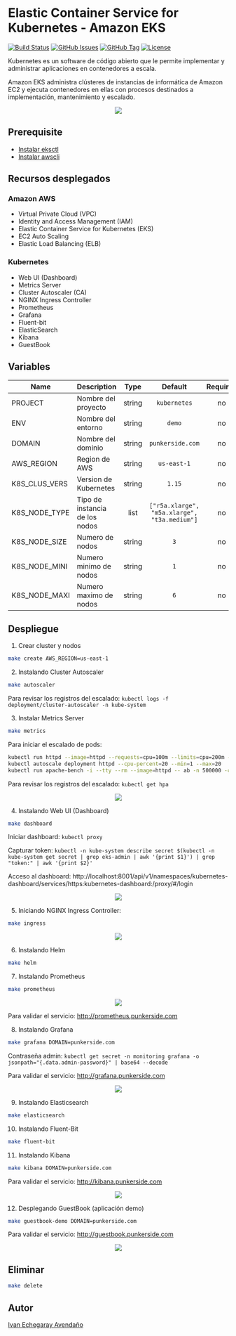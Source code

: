 # Elastic Container Service for Kubernetes - Amazon EKS

[![Build Status](https://travis-ci.org/punkerside/kubernetes-demo.svg?branch=master)](https://travis-ci.org/punkerside/kubernetes-demo)
[![GitHub Issues](https://img.shields.io/github/issues/punkerside/kubernetes-demo.svg)](https://github.com/punkerside/kubernetes-demo/issues)
[![GitHub Tag](https://img.shields.io/github/tag-date/punkerside/kubernetes-demo.svg?style=plastic)](https://github.com/punkerside/kubernetes-demo/tags/)
[![License](https://img.shields.io/badge/License-Apache%202.0-blue.svg)](https://opensource.org/licenses/Apache-2.0)

Kubernetes es un software de código abierto que le permite implementar y administrar aplicaciones en contenedores a escala.

Amazon EKS administra clústeres de instancias de informática de Amazon EC2 y ejecuta contenedores en ellas con procesos destinados a implementación, mantenimiento y escalado.

<p align="center">
  <img src="docs/img/architecture.png">
</p>

## Prerequisite

* [Instalar eksctl](https://eksctl.io/introduction/installation/)
* [Instalar awscli](https://docs.aws.amazon.com/cli/latest/userguide/cli-chap-install.html)

## Recursos desplegados

### Amazon AWS

* Virtual Private Cloud (VPC)
* Identity and Access Management (IAM)
* Elastic Container Service for Kubernetes (EKS)
* EC2 Auto Scaling
* Elastic Load Balancing (ELB)

### Kubernetes

* Web UI (Dashboard)
* Metrics Server
* Cluster Autoscaler (CA)
* NGINX Ingress Controller
* Prometheus
* Grafana
* Fluent-bit
* ElasticSearch
* Kibana
* GuestBook

## Variables

| Name | Description | Type | Default | Required |
|------|-------------|:----:|:-----:|:-----:|
| PROJECT | Nombre del proyecto | string | `kubernetes` | no |
| ENV | Nombre del entorno | string | `demo` | no |
| DOMAIN | Nombre del dominio | string | `punkerside.com` | no |
| AWS_REGION | Region de AWS | string | `us-east-1` | no |
| K8S_CLUS_VERS | Version de Kubernetes | string | `1.15` | no |
| K8S_NODE_TYPE | Tipo de instancia de los nodos | list | `["r5a.xlarge", "m5a.xlarge", "t3a.medium"]` | no |
| K8S_NODE_SIZE | Numero de nodos | string | `3` | no |
| K8S_NODE_MINI | Numero minimo de nodos | string | `1` | no |
| K8S_NODE_MAXI | Numero maximo de nodos | string | `6` | no |

## Despliegue

1. Crear cluster y nodos

```bash
make create AWS_REGION=us-east-1
```

2. Instalando Cluster Autoscaler

```bash
make autoscaler
```

Para revisar los registros del escalado: ``kubectl logs -f deployment/cluster-autoscaler -n kube-system``

3. Instalar Metrics Server

```bash
make metrics
```

Para iniciar el escalado de pods:

```bash
kubectl run httpd --image=httpd --requests=cpu=100m --limits=cpu=200m --expose --port=80
kubectl autoscale deployment httpd --cpu-percent=20 --min=1 --max=20
kubectl run apache-bench -i --tty --rm --image=httpd -- ab -n 500000 -c 1000 http://httpd.default.svc.cluster.local/
```

Para revisar los registros del escalado: ``kubectl get hpa``

<p align="center">
  <img src="docs/img/01.png">
</p>

4. Instalando Web UI (Dashboard)

```bash
make dashboard
```

Iniciar dashboard: ``kubectl proxy``

Capturar token: ``kubectl -n kube-system describe secret $(kubectl -n kube-system get secret | grep eks-admin | awk '{print $1}') | grep "token:" | awk '{print $2}'``

Acceso al dashboard: http://localhost:8001/api/v1/namespaces/kubernetes-dashboard/services/https:kubernetes-dashboard:/proxy/#/login

<p align="center">
  <img src="docs/img/dashboard.png">
</p>

5. Iniciando NGINX Ingress Controller:

```bash
make ingress
```

<p align="center">
  <img src="docs/img/ingress.png">
</p>

6. Instalando Helm

```bash
make helm
```

7. Instalando Prometheus

```bash
make prometheus
```

<p align="center">
  <img src="docs/img/02.png">
</p>

Para validar el servicio: http://prometheus.punkerside.com

8. Instalando Grafana

```bash
make grafana DOMAIN=punkerside.com
```

Contraseña admin: ``kubectl get secret -n monitoring grafana -o jsonpath="{.data.admin-password}" | base64 --decode``

Para validar el servicio: http://grafana.punkerside.com

<p align="center">
  <img src="docs/img/03.png">
</p>

9. Instalando Elasticsearch

```bash
make elasticsearch
```

10. Instalando Fluent-Bit

```bash
make fluent-bit
```

11. Instalando Kibana

```bash
make kibana DOMAIN=punkerside.com
```

Para validar el servicio: http://kibana.punkerside.com

<p align="center">
  <img src="docs/img/04.png">
</p>

12. Desplegando GuestBook (aplicación demo)

```bash
make guestbook-demo DOMAIN=punkerside.com
```

Para validar el servicio: http://guestbook.punkerside.com

<p align="center">
  <img src="docs/img/05.png">
</p>

## Eliminar

```bash
make delete
```

## Autor

[Ivan Echegaray Avendaño](https://github.com/punkerside/)